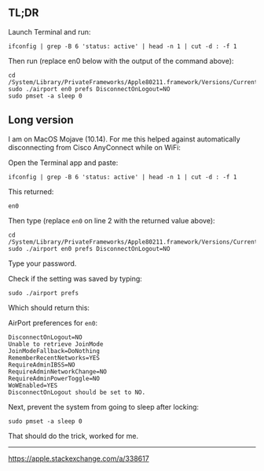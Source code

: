 ## TL;DR
Launch Terminal and run:

`ifconfig | grep -B 6 'status: active' | head -n 1 | cut -d : -f 1`

Then run (replace en0 below with the output of the command above):

```
cd /System/Library/PrivateFrameworks/Apple80211.framework/Versions/Current/Resources
sudo ./airport en0 prefs DisconnectOnLogout=NO
sudo pmset -a sleep 0
```

## Long version
I am on MacOS Mojave (10.14).
For me this helped against automatically disconnecting from Cisco AnyConnect while on WiFi:

Open the Terminal app and paste:

`ifconfig | grep -B 6 'status: active' | head -n 1 | cut -d : -f 1`

This returned:

`en0`

Then type (replace `en0` on line 2 with the returned value above):

```
cd /System/Library/PrivateFrameworks/Apple80211.framework/Versions/Current/Resources
sudo ./airport en0 prefs DisconnectOnLogout=NO
```

Type your password.

Check if the setting was saved by typing:

`sudo ./airport prefs`

Which should return this:

AirPort preferences for `en0`:

```
DisconnectOnLogout=NO
Unable to retrieve JoinMode
JoinModeFallback=DoNothing
RememberRecentNetworks=YES
RequireAdminIBSS=NO
RequireAdminNetworkChange=NO
RequireAdminPowerToggle=NO
WoWEnabled=YES
DisconnectOnLogout should be set to NO.
```

Next, prevent the system from going to sleep after locking:

`sudo pmset -a sleep 0`

That should do the trick, worked for me.

---

https://apple.stackexchange.com/a/338617